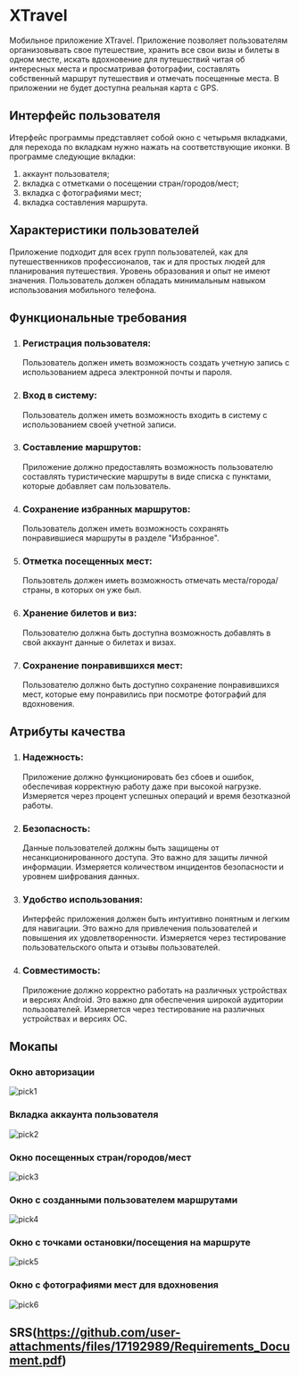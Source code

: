 # XTravel

Мобильное приложение XTravel. Приложение позволяет пользователям организовывать свое путешествие, хранить все свои визы и билеты в одном месте, искать вдохновение для путешествий читая об интересных места и просматривая фотографии, составлять собственный маршрут путешествия и отмечать посещенные места.
В приложении не будет доступна реальная карта с GPS.

## Интерфейс пользователя
Итерфейс программы представляет собой окно с четырьмя вкладками, для перехода по вкладкам нужно нажать на соответствующие иконки. В программе следующие вкладки:
1) аккаунт пользователя;
2) вкладка с отметками о посещении стран/городов/мест;
3) вкладка с фотографиями мест;
4) вкладка составления маршрута.
   
## Характеристики пользователей
Приложение подходит для всех групп пользователей, как для путешественников профессионалов, так и для простых людей для планирования путешествия. Уровень образования и опыт не имеют значения. Пользователь должен обладать минимальным навыком использования мобильного телефона.

## Функциональные требования
1. ### Регистрация пользователя:
   Пользователь должен иметь возможность создать учетную запись с использованием адреса
электронной почты и пароля.
2. ### Вход в систему:
   Пользователь должен иметь возможность входить в систему с использованием своей учетной записи.
3. ### Составление маршрутов:
   Приложение должно предоставлять возможность пользователю составлять туристические маршруты в виде списка с пунктами, которые добавляет сам пользователь.
4. ### Сохранение избранных маршрутов:
   Пользователь должен иметь возможность сохранять понравившиеся маршруты в разделе "Избранное".
5. ### Отметка посещенных мест:
   Пользовтель должен иметь возможность отмечать места/города/страны, в которых он уже был.
6. ### Хранение билетов и виз:
   Пользователю должна быть доступна возможность добавлять в свой аккаунт данные о билетах и визах.
7. ### Сохранение понравившихся мест:
   Пользователю должно быть доступно сохранение понравившихся мест, которые ему понравились при посмотре фотографий для вдохновения.

## Атрибуты качества
1. ### Надежность:
   Приложение должно функционировать без сбоев и ошибок, обеспечивая корректную работу даже при высокой нагрузке. Измеряется через процент успешных операций и время безотказной работы.
2. ### Безопасность:
   Данные пользователей должны быть защищены от несанкционированного доступа. Это важно для защиты личной информации. Измеряется количеством инцидентов безопасности и уровнем шифрования данных.
3. ### Удобство использования:
   Интерфейс приложения должен быть интуитивно понятным и легким для навигации. Это важно для привлечения пользователей и повышения их удовлетворенности. Измеряется через тестирование пользовательского опыта и отзывы пользователей.
4. ### Совместимость:
   Приложение должно корректно работать на различных устройствах и версиях Android. Это важно для обеспечения широкой аудитории пользователей. Измеряется через тестирование на различных устройствах и версиях ОС.
   
## Мокапы

### Окно авторизации
![pick1](https://github.com/user-attachments/assets/30388160-dbb0-4817-b9eb-48705a24821a)

### Вкладка аккаунта пользователя
![pick2](https://github.com/user-attachments/assets/80d3634d-949b-4e5a-98d3-fca2ff2f5ecb)

### Окно посещенных стран/городов/мест
![pick3](https://github.com/user-attachments/assets/7a19fb4b-76ec-49d0-bf49-f1b6b4509018)

### Окно с созданными пользователем маршрутами
![pick4](https://github.com/user-attachments/assets/f74cbc72-5e90-40fb-9eb8-d65cdab5639e)

### Окно с точками остановки/посещения на маршруте
![pick5](https://github.com/user-attachments/assets/3f77a1c7-bbcc-418d-ba9d-f790c3e5c846)

### Окно с фотографиями мест для вдохновения
![pick6](https://github.com/user-attachments/assets/f36b3629-df3d-47ca-8266-dac0f8ee5959)

## SRS(https://github.com/user-attachments/files/17192989/Requirements_Document.pdf)

